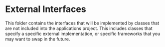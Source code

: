 ﻿# External Interfaces

This folder contains the interfaces that will be implemented by classes that are not included into the applications project. This includes classes that specify a specific external implementation, or specific frameworks that you may want to swap in the future.
